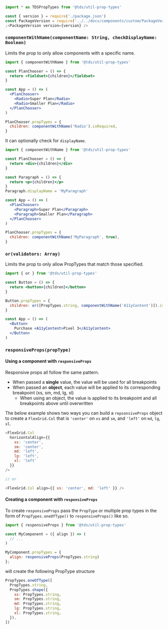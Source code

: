 ```js static
import * as TDSPropTypes from '@tds/util-prop-types'
```

```jsx noeditor
const { version } = require('./package.json')
const PackageVersion = require('../../docs/components/custom/PackageVersion/PackageVersion').default
;<PackageVersion version={version} />
```

### `componentWithName(componentName: String, checkDisplayName: Boolean)`

Limits the prop to only allow components with a specific name.

```jsx noeditor static
import { componentWithName } from '@tds/util-prop-types'

const PlanChooser = () => {
  return <fieldset>{children}</fieldset>
}

const App = () => (
  <PlanChooser>
    <Radio>Super Plan</Radio>
    <Radio>Smaller Plan</Radio>
  </PlanChooser>
)

PlanChooser.propTypes = {
  children: componentWithName('Radio').isRequired,
}
```

It can optionally check for `displayName`.

```jsx noeditor static
import { componentWithName } from '@tds/util-prop-types'

const PlanChooser = () => {
  return <div>{children}</div>
}

const Paragraph = () => {
  return <p>{children}</p>
}
Paragraph.displayName = 'MyParagraph'

const App = () => (
  <PlanChooser>
    <Paragraph>Super Plan</Paragraph>
    <Paragraph>Smaller Plan</Paragraph>
  </PlanChooser>
)

PlanChooser.propTypes = {
  children: componentWithName('MyParagraph', true),
}
```

### `or(validators: Array)`

Limits the prop to only allow PropTypes that match those specified.

```jsx noeditor static
import { or } from '@tds/util-prop-types'

const Button = () => {
  return <button>{children}</button>
}

Button.propTypes = {
  children: or([PropTypes.string, componentWithName('A11yContent')]).isRequired,
}

const App = () => (
  <Button>
    Purchase <A11yContent>Pixel 3</A11yContent>
  </Button>
)
```

### <a name="responsiveProps"></a>`responsiveProps(propType)`

#### Using a component with `responsiveProps`

Responsive props all follow the same pattern.

- When passed a **single** value, the value will be used for all breakpoints
- When passed an **object**, each value will be applied to its corresponding breakpoint (xs, sm, md, lg, xl)
  - When using an object, the value is applied to its breakpoint and all breakpoints above until overwritten

The below example shows two ways you can build a `repsonsiveProps` object to create a `FlexGrid.Col` that is `'center'` on `xs` and `sm`, and `'left'` on `md`, `lg`, `xl`.

```js noeditor static
<FlexGrid.Col
  horizontalAlign={{
    xs: 'center',
    sm: 'center',
    md: 'left',
    lg: 'left',
    xl: 'left'
  }}
/>

// or

<FlexGrid.Col align={{ xs: 'center', md: 'left' }} />
```

#### Creating a component with `responsiveProps`

To create `responsiveProps` pass the `PropType` or multiple prop types in the form of `PropTypes.oneOfType()` to `responsiveProps()` like so.

```jsx noeditor static
import { responsiveProps } from '@tds/util-prop-types'

const MyComponent = ({ align }) => (
  // ...
)

MyComponent.propTypes = {
  align: responsiveProps(PropTypes.string)
};
```

will create the following PropType structure

```jsx noeditor static
PropTypes.oneOfType([
  PropTypes.string,
  PropTypes.shape({
    xs: PropTypes.string,
    sm: PropTypes.string,
    md: PropTypes.string,
    lg: PropTypes.string,
    xl: PropTypes.string,
  }),
])
```
